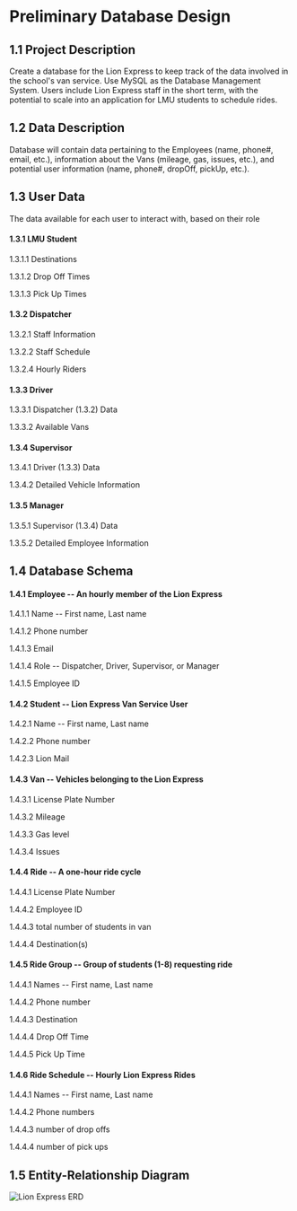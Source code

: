 # Preliminary Database Design

## 1.1 Project Description
Create a database for the Lion Express to keep track of the data involved in the school's van service. Use MySQL as the Database Management System. Users include Lion Express staff in the short term, with the potential to scale into an application for LMU students to schedule rides.

## 1.2 Data Description
Database will contain data pertaining to the Employees (name, phone#, email, etc.), information about the Vans (mileage, gas, issues, etc.), and potential user information (name, phone#, dropOff, pickUp, etc.).

## 1.3 User Data
The data available for each user to interact with, based on their role

#### 1.3.1 LMU Student
1.3.1.1 Destinations

1.3.1.2 Drop Off Times

1.3.1.3 Pick Up Times

#### 1.3.2 Dispatcher
1.3.2.1 Staff Information

1.3.2.2 Staff Schedule

1.3.2.4 Hourly Riders

#### 1.3.3 Driver
1.3.3.1 Dispatcher (1.3.2) Data

1.3.3.2 Available Vans

#### 1.3.4 Supervisor
1.3.4.1 Driver (1.3.3) Data

1.3.4.2 Detailed Vehicle Information

#### 1.3.5 Manager
1.3.5.1 Supervisor (1.3.4) Data

1.3.5.2 Detailed Employee Information

## 1.4 Database Schema
#### 1.4.1 Employee -- An hourly member of the Lion Express

1.4.1.1 Name -- First name, Last name

1.4.1.2 Phone number

1.4.1.3 Email

1.4.1.4 Role -- Dispatcher, Driver, Supervisor, or Manager

1.4.1.5 Employee ID

#### 1.4.2 Student -- Lion Express Van Service User

1.4.2.1 Name -- First name, Last name

1.4.2.2 Phone number

1.4.2.3 Lion Mail

#### 1.4.3 Van -- Vehicles belonging to the Lion Express

1.4.3.1 License Plate Number

1.4.3.2 Mileage

1.4.3.3 Gas level

1.4.3.4 Issues

#### 1.4.4 Ride -- A one-hour ride cycle

1.4.4.1 License Plate Number

1.4.4.2 Employee ID

1.4.4.3 total number of students in van

1.4.4.4 Destination(s)

#### 1.4.5 Ride Group -- Group of students (1-8) requesting ride

1.4.4.1 Names -- First name, Last name

1.4.4.2 Phone number

1.4.4.3 Destination

1.4.4.4 Drop Off Time

1.4.4.5 Pick Up Time

#### 1.4.6 Ride Schedule -- Hourly Lion Express Rides

1.4.4.1 Names -- First name, Last name

1.4.4.2 Phone numbers

1.4.4.3 number of drop offs

1.4.4.4 number of pick ups

## 1.5 Entity-Relationship Diagram
![Lion Express ERD]()
